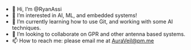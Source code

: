 - 👋 Hi, I’m @RyanAssi
- 👀 I’m interested in AI, ML, and embedded systems!
- 🌱 I’m currently learning how to use Git, and working with some AI techniques.
- 💞️ I’m looking to collaborate on GPR and other antenna based systems.
- 📫 How to reach me: please email me at AuraVeil@pm.me

<!---
RyanAssi/RyanAssi is a ✨ special ✨ repository because its `README.md` (this file) appears on your GitHub profile.
You can click the Preview link to take a look at your changes.
--->
